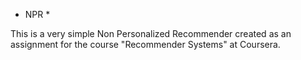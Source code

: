* NPR *


This is a very simple Non Personalized Recommender created as an assignment for the course "Recommender Systems" at Coursera.
